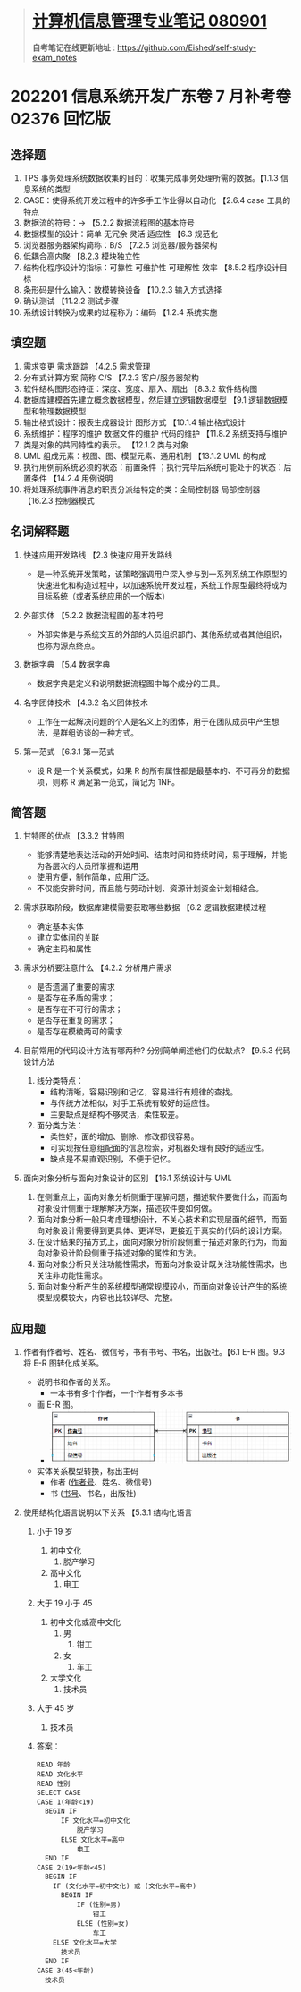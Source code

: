 > # [**计算机信息管理专业笔记 080901**](https://github.com/Eished/self-study-exam_notes)
>
> **自考笔记在线更新地址** : <https://github.com/Eished/self-study-exam_notes>

# 202201 信息系统开发广东卷 7 月补考卷 02376 回忆版

## 选择题

1. TPS 事务处理系统数据收集的目的：收集完成事务处理所需的数据。【1.1.3 信息系统的类型
2. CASE：使得系统开发过程中的许多手工作业得以自动化 【2.6.4 case 工具的特点
3. 数据流的符号：→ 【5.2.2 数据流程图的基本符号
4. 数据模型的设计：简单 无冗余 灵活 适应性 【6.3 规范化
5. 浏览器服务器架构简称：B/S 【7.2.5 浏览器/服务器架构
6. 低耦合高内聚 【8.2.3 模块独立性
7. 结构化程序设计的指标：可靠性 可维护性 可理解性 效率 【8.5.2 程序设计目标
8. 条形码是什么输入：数模转换设备 【10.2.3 输入方式选择
9. 确认测试 【11.2.2 测试步骤
10. 系统设计转换为成果的过程称为：编码 【1.2.4 系统实施

## 填空题

1. 需求变更 需求跟踪 【4.2.5 需求管理
2. 分布式计算方案 简称 C/S 【7.2.3 客户/服务器架构
3. 软件结构图形态特征：深度、宽度、扇入、扇出 【8.3.2 软件结构图
4. 数据库建模首先建立概念数据模型，然后建立逻辑数据模型 【9.1 逻辑数据模型和物理数据模型
5. 输出格式设计：报表生成器设计 图形方式 【10.1.4 输出格式设计
6. 系统维护：程序的维护 数据文件的维护 代码的维护 【11.8.2 系统支持与维护
7. 类是对象的共同特性的表示。 【12.1.2 类与对象
8. UML 组成元素：视图、图、模型元素、通用机制 【13.1.2 UML 的构成
9. 执行用例前系统必须的状态：前置条件 ；执行完毕后系统可能处于的状态：后置条件 【14.2.4 用例说明
10. 将处理系统事件消息的职责分派给特定的类：全局控制器 局部控制器 【16.2.3 控制器模式

## 名词解释题

1. 快速应用开发路线 【2.3 快速应用开发路线

   - 是一种系统开发策略，该策略强调用户深入参与到一系列系统工作原型的快速进化和构造过程中，以加速系统开发过程，系统工作原型最终将成为目标系统（或者系统应用的一个版本）

2. 外部实体 【5.2.2 数据流程图的基本符号

   - 外部实体是与系统交互的外部的人员组织部门、其他系统或者其他组织，也称为源点终点。

3. 数据字典 【5.4 数据字典

   - 数据字典是定义和说明数据流程图中每个成分的工具。

4. 名字团体技术 【4.3.2 名义团体技术

   - 工作在一起解决问题的个人是名义上的团体，用于在团队成员中产生想法，是群组访谈的一种方式。

5. 第一范式 【6.3.1 第一范式
   - 设 R 是一个关系模式，如果 R 的所有属性都是最基本的、不可再分的数据项，则称 R 满足第一范式，简记为 1NF。

## 简答题

1. 甘特图的优点 【3.3.2 甘特图
   - 能够清楚地表达活动的开始时间、结束时间和持续时间，易于理解，并能为各层次的人员所掌握和运用
   - 使用方便，制作简单，应用广泛。
   - 不仅能安排时间，而且能与劳动计划、资源计划资金计划相结合。
2. 需求获取阶段，数据库建模需要获取哪些数据 【6.2 逻辑数据建模过程

   - 确定基本实体
   - 建立实体间的关联
   - 确定主码和属性

3. 需求分析要注意什么 【4.2.2 分析用户需求
   - 是否遗漏了重要的需求
   - 是否存在矛盾的需求；
   - 是否存在不可行的需求；
   - 是否存在重复的需求；
   - 是否存在模棱两可的需求
4. 目前常用的代码设计方法有哪两种? 分别简单阐述他们的优缺点? 【9.5.3 代码设计方法

   1. 线分类特点：
      - 结构清晰，容易识别和记忆，容易进行有规律的查找。
      - 与传统方法相似，对手工系统有较好的适应性。
      - 主要缺点是结构不够灵活，柔性较差。
   2. 面分类方法：
      - 柔性好，面的增加、删除、修改都很容易。
      - 可实现按任意组配面的信息检索，对机器处理有良好的适应性。
      - 缺点是不易直观识别，不便于记忆。

5. 面向对象分析与面向对象设计的区别 【16.1 系统设计与 UML
   1. 在侧重点上，面向对象分析侧重于理解问题，描述软件要做什么，而面向对象设计侧重于理解解决方案，描述软件要如何做。
   2. 面向对象分析一般只考虑理想设计，不关心技术和实现层面的细节，而面向对象设计需要得到更具体、更详尽，更接近于真实的代码的设计方案。
   3. 在设计结果的描方式上，面向对象分析阶段侧重于描述对象的行为，而面向对象设计阶段侧重于描述对象的属性和方法。
   4. 面向对象分析只关注功能性需求，而面向对象设计既关注功能性需求，也关注非功能性需求。
   5. 面向对象分析产生的系统模型通常规模较小，而面向对象设计产生的系统模型规模较大，内容也比较详尽、完整。

## 应用题

1. 作者有作者号、姓名、微信号，书有书号、书名，出版社。【6.1 E-R 图。9.3 将 E-R 图转化成关系。

   - 说明书和作者的关系。
     - 一本书有多个作者，一个作者有多本书
   - 画 E-R 图。
     - ![image-20220712015801359](202201-信息系统开发广东7月补考卷-02376.assets/image-20220712015801359.png)
   - 实体关系模型转换，标出主码
     - 作者 (<u>作者号</u>、姓名、微信号)
     - 书 (<u>书号</u>、书名，出版社)

2. 使用结构化语言说明以下关系 【5.3.1 结构化语言

   1. 小于 19 岁

      1. 初中文化
         1. 脱产学习
      2. 高中文化
         1. 电工

   2. 大于 19 小于 45

      1. 初中文化或高中文化
         1. 男
            1. 钳工
         2. 女
            1. 车工
      2. 大学文化
         1. 技术员

   3. 大于 45 岁

      1. 技术员

   4. 答案：

      ```basic
      READ 年龄
      READ 文化水平
      READ 性别
      SELECT CASE
      CASE 1(年龄<19)
      	BEGIN IF
      		IF 文化水平=初中文化
      			脱产学习
      		ELSE 文化水平=高中
      			电工
        END IF
      CASE 2(19<年龄<45)
        BEGIN IF
          IF (文化水平=初中文化) 或 (文化水平=高中)
          	BEGIN IF
          		IF (性别=男)
          			钳工
          		ELSE (性别=女)
          			车工
          ELSE 文化水平=大学
          	技术员
        END IF
      CASE 3(45<年龄)
      	技术员
      ```
